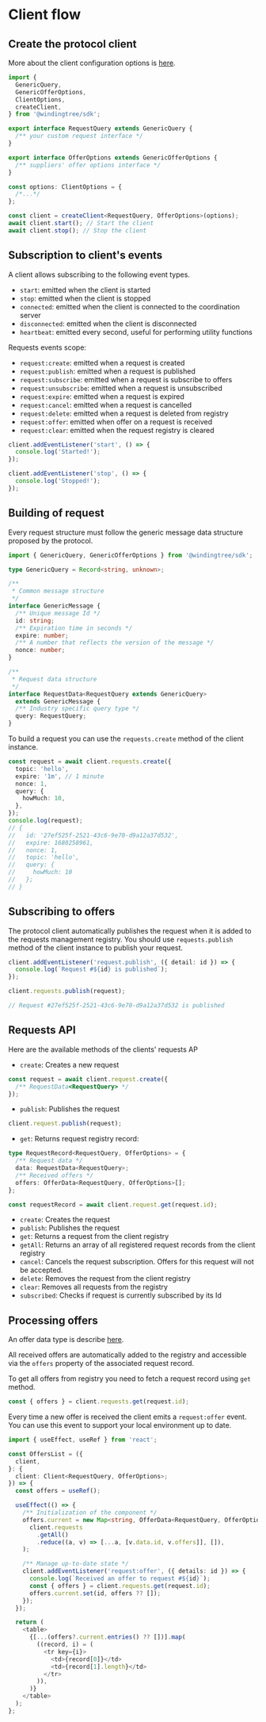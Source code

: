 # Client flow

## Create the protocol client

More about the client configuration options is [here](./index.md#client-node).

```typescript
import {
  GenericQuery,
  GenericOfferOptions,
  ClientOptions,
  createClient,
} from '@windingtree/sdk';

export interface RequestQuery extends GenericQuery {
  /** your custom request interface */
}

export interface OfferOptions extends GenericOfferOptions {
  /** suppliers' offer options interface */
}

const options: ClientOptions = {
  /*...*/
};

const client = createClient<RequestQuery, OfferOptions>(options);
await client.start(); // Start the client
await client.stop(); // Stop the client
```

## Subscription to client's events

A client allows subscribing to the following event types.

- `start`: emitted when the client is started
- `stop`: emitted when the client is stopped
- `connected`: emitted when the client is connected to the coordination server
- `disconnected`: emitted when the client is disconnected
- `heartbeat`: emitted every second, useful for performing utility functions

Requests events scope:

- `request:create`: emitted when a request is created
- `request:publish`: emitted when a request is published
- `request:subscribe`: emitted when a request is subscribe to offers
- `request:unsubscribe`: emitted when a request is unsubscribed
- `request:expire`: emitted when a request is expired
- `request:cancel`: emitted when a request is cancelled
- `request:delete`: emitted when a request is deleted from registry
- `request:offer`: emitted when offer on a request is received
- `request:clear`: emitted when the request registry is cleared

```typescript
client.addEventListener('start', () => {
  console.log('Started!');
});

client.addEventListener('stop', () => {
  console.log('Stopped!');
});
```

## Building of request

Every request structure must follow the generic message data structure proposed by the protocol.

```typescript
import { GenericQuery, GenericOfferOptions } from '@windingtree/sdk';

type GenericQuery = Record<string, unknown>;

/**
 * Common message structure
 */
interface GenericMessage {
  /** Unique message Id */
  id: string;
  /** Expiration time in seconds */
  expire: number;
  /** A number that reflects the version of the message */
  nonce: number;
}

/**
 * Request data structure
 */
interface RequestData<RequestQuery extends GenericQuery>
  extends GenericMessage {
  /** Industry specific query type */
  query: RequestQuery;
}
```

To build a request you can use the `requests.create` method of the client instance.

```typescript
const request = await client.requests.create({
  topic: 'hello',
  expire: '1m', // 1 minute
  nonce: 1,
  query: {
    howMuch: 10,
  },
});
console.log(request);
// {
//   id: '27ef525f-2521-43c6-9e70-d9a12a37d532',
//   expire: 1680258961,
//   nonce: 1,
//   topic: 'hello',
//   query: {
//     howMuch: 10
//   };
// }
```

## Subscribing to offers

The protocol client automatically publishes the request when it is added to the requests management registry. You should use `requests.publish` method of the client instance to publish your request.

```typescript
client.addEventListener('request.publish', ({ detail: id }) => {
  console.log(`Request #${id} is published`);
});

client.requests.publish(request);

// Request #27ef525f-2521-43c6-9e70-d9a12a37d532 is published
```

## Requests API

Here are the available methods of the clients' requests AP

- `create`: Creates a new request

```typescript
const request = await client.request.create({
  /** RequestData<RequestQuery> */
});
```

- `publish`: Publishes the request

```typescript
client.request.publish(request);
```

- `get`: Returns request registry record:

```typescript
type RequestRecord<RequestQuery, OfferOptions> = {
  /** Request data */
  data: RequestData<RequestQuery>;
  /** Received offers */
  offers: OfferData<RequestQuery, OfferOptions>[];
};
```

```typescript
const requestRecord = await client.request.get(request.id);
```

- `create`: Creates the request
- `publish`: Publishes the request
- `get`: Returns a request from the client registry
- `getAll`: Returns an array of all registered request records from the client registry
- `cancel`: Cancels the request subscription. Offers for this request will not be accepted.
- `delete`: Removes the request from the client registry
- `clear`: Removes all requests from the registry
- `subscribed`: Checks if request is currently subscribed by its Id

## Processing offers

An offer data type is describe [here](/docs/nodes.md#building-and-publishing-of-offer).

All received offers are automatically added to the registry and accessible via the `offers` property of the associated request record.

To get all offers from registry you need to fetch a request record using `get` method.

```typescript
const { offers } = client.requests.get(request.id);
```

Every time a new offer is received the client emits a `request:offer` event. You can use this event to support your local environment up to date.

```typescript
import { useEffect, useRef } from 'react';

const OffersList = ({
  client,
}: {
  client: Client<RequestQuery, OfferOptions>;
}) => {
  const offers = useRef();

  useEffect(() => {
    /** Initialization of the component */
    offers.current = new Map<string, OfferData<RequestQuery, OfferOptions>>(
      client.requests
        .getAll()
        .reduce((a, v) => [...a, [v.data.id, v.offers]], []),
    );

    /** Manage up-to-date state */
    client.addEventListener('request:offer', ({ details: id }) => {
      console.log(`Received an offer to request #${id}`);
      const { offers } = client.requests.get(request.id);
      offers.current.set(id, offers ?? []);
    });
  });

  return (
    <table>
      {[...(offers?.current.entries() ?? [])].map(
        ((record, i) = (
          <tr key={i}>
            <td>{record[0]}</td>
            <td>{record[1].length}</td>
          </tr>
        )),
      )}
    </table>
  );
};
```

<!-- ## Managing funds

### Checking of balances

> Chain must be configured via client options

```typescript
const balance = await client.wallet.balance(chainId, address);
console.log(`Balance of ${address} in ${chainId}`: balance.toString());
```

### Bridging assets

```typescript
await client.bridge(
  'polygon', // Bridge name
  '0x..', // Asset contract address
  '100000000000000000000', // Bridging value in WEI
  (txHash) => {
    // Bridging transaction hash callback
    console.log(`Tokens bridging: ${txHash}`);
  },
);
console.log('Tokens bridged, check your balance on target network');
```

### Exiting assets

```typescript
await client.exit(
  'polygon', // Bridge name
  '0x..', // Asset contract address to exit out
  '100000000000000000000', // Value in WEI
  (txHash) => {
    // Transaction hash callback
    console.log(`Tokens exiting: ${txHash}`);
  },
);
console.log('Tokens exited, check your balance on target network');
```

## Making a deal

```typescript
const deal = await offer.deal('1cf51a15-da09-4a68-929d-84e60901ca0f', (txHash) => {
  console.log(`Making a deal: ${txHash}`);
});
console.log('Success! Start waiting for the confirmation from the supplier');
```

A `deal` object that is returning by the `offer.deal` is following the interface:

```typescript
interface DealAction<Action extends string> {
  chainId: number;
  tokenId: number;
  supplierId: string;
  action: Action;
}

interface Deal {
  tokenId: number; // The deal NFT id
  supplier: string; // The supplier Id registered on the smart contract
  status: // Current deal status
    | 'DEAL_PENDING'
    | 'DEAL_ACCEPTED'
    | 'DEAL_REJECTED'
    | 'DEAL_CANCELLED'
    | 'DEAL_CHECKED_IN';
  reason: string; // A reason of a current state change
  date: string; // Latest state change date
  async owner(): Promise<string>;
  async signCheckIn(): Promise<DealAction<'check-in'>>; // Creates a check-in payload and signature
  async checkIn(signature: string, (txHash: string) => void): Promise<void>;
  async cancel((txHash: string) => void): Promise<void>; // Makes the deal cancellation  (if it is possible)
  subscribe<CustomOfferType>(async function({ message: CustomOfferType }): Promise<void>, OffersSubscriptionOptions): () => void; // Return `unsubscribe` function for current subscription
  unsubscribe(): void; // Unsubscribe all subscriptions
  toString(): string; // Serialize a Deal into string
}
```

## Checking a deal state

```typescript
import {
  DEAL_PENDING,
  DEAL_ACCEPTED,
  DEAL_REJECTED,
  DEAL_CANCELLED,
  DEAL_CHECKED_IN,
} from '@windingtree/sdk/constants';

const tokenId = await deal.subscribe(({ tokenId, supplier, status, reason }: DealDetails) => {
  switch (status) {
    case DEAL_ACCEPTED:
      console.log(`The deal #${tokenId} has been confirmed by the supplier ${supplier}`);
      break;
    case DEAL_REJECTED:
      console.log(
        `The deal #${tokenId} has been rejected by the supplier ${supplier} with the reason ${reason}`,
      );
      break;
    case DEAL_CANCELLED:
      console.log(`The deal #${tokenId} has been cancelled by the client`);
      break;
    case DEAL_PENDING:
      return true;
    default:
      console.log('Unknown deal status response');
  }
  return false;
});

// To check the deal state later
const deal = await client.deal(chainId, tokenId);

// deal.status: DEAL_PENDING, DEAL_ACCEPTED, DEAL_REJECTED, DEAL_CANCELLED, DEAL_CHECKED_IN
console.log(`The deal #${tokenId} status:`, status);
```

> Returning the `false` value from the deal status subscription callback will automatically stop the subscription.

## Checkin

There are two types of check-in:

- check-in on `reception` (provided by the current version of the protocol);
- `online` check-in (to be implemented soon);

Here is how the `reception` check-in type is implemented:

- on the clients' side is generated an object with the following content:

```json
{
  "chainId": _DEAL_CHAIN_ID_,
  "tokeId": _DEAL_TOKEN_ID_,
  "supplierId": "_SUPPLIER_ID_",
  "action": "check-in"
}
```

- This object is signing using the private key of the deal NFT owner (typed, EIP-712 signature)
- A signed object is transferred to the supplier via a special QR code
- After the QR code is scanned by a reception manager, his application is decoding the code and makes a request to the supplier's node for a check-in attempt
- To make check-in the supplier's node is sending a request to the smart contract which Is able to check the signature provided by the client. If this signature is valid the smart contract will update the deal as checked-in

### Generation of the `check-in` signature:

```typescript
// Create the deal object
const deal = await client.deal(chainId, tokenId);

// Sign the check-in data
const { payload, signature } = await deal.signCheckIn();

// Subscribe to status changes
const unsubscribe = deal.subscribe(({ status }) => {
  switch (status) {
    case DEAL_CHECKED_IN:
      console.log(`The deal #${tokenId} has been checked-in`);
      return false;
    default:
      return true; // Just continue listening
  }
});

// ... and show the QR to the reception manager (see next chapter)

// You can suspend your deal status subscription at any time by:
unsubscribe();
```

### Creation of the QR code

Here is an example of simple component that display a QR in the React-based application using the `qrcode.react` package:

```typescript
import { CheckInVoucher } from '@windingtree/sdk';
import { QRCodeSVG } from 'qrcode.react';

export const MySignInQr = ({ payload, signature }: CheckInVoucher) => {
  if (!payload || !signature) {
    return null;
  }

  return (
    <div>
      <QRCodeSVG
        value={JSON.stringify({ tokenId, signature })}
        size={256}
        bgColor="#ffffff"
        fgColor="#000000"
        level="L"
        includeMargin={false}
      />
    </div>
  );
};
```

## Cancellation

There exist two types of deal cancellation that are available to the client:

- the cancellation of the `not-claimed` deal. Possible until the deal is claimed by the supplier. 100% of the funds paid will be refunded in such case of cancellation
- the cancellation of the `claimed` deal according to the rules defined by the supplier in the offer

If the supplier defined cancellation rules in the offer, as in the example below:

```json
"cancel": [
  {
    "id": "79528ee0-0300-4695-926e-065f485ce0c7",
    "time": 1209600,
    "penalty": 50
  },
  {
    "id": "9b0a55e2-c276-46c7-a310-0c4f6c056070",
    "time": 604800,
    "penalty": 100
  }
],
```

...in this case, the returned value will be affected by a penalty. The cancellation option will be chosen by the smart contract depending on the value of time before the check-in time of the deal.

> Already `checked-in` deals or deals with `checkIn` time cannot be cancelled by the client.

```typescript
// Create the deal object
const deal = await client.deal(chainId, tokenId);

// Start cancellation
await deal.cancel((txHash) => {
  console.log(`The deal #${deal.tokenId} is cancelling ${txHash}`);
});

console.log(`The deal #${deal.tokenId} has been successfully cancelled`);
``` -->
